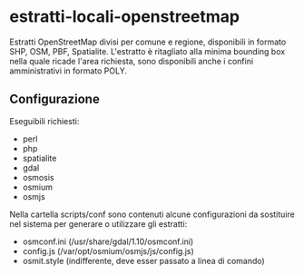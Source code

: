 estratti-locali-openstreetmap
=============================

Estratti OpenStreetMap divisi per comune e regione, disponibili in formato SHP, OSM, PBF, Spatialite.
L'estratto è ritagliato alla minima bounding box nella quale ricade l'area richiesta, sono disponibili anche i confini amministrativi in formato POLY.

Configurazione
---------

Eseguibili richiesti:
- perl
- php
- spatialite
- gdal
- osmosis
- osmium
- osmjs

Nella cartella scripts/conf sono contenuti alcune configurazioni da sostituire nel sistema per generare o utilizzare gli estratti:
- osmconf.ini (/usr/share/gdal/1.10/osmconf.ini)
- config.js (/var/opt/osmium/osmjs/js/config.js)
- osmit.style (indifferente, deve esser passato a linea di comando)
